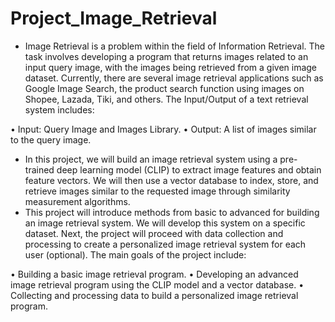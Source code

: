 # Project_Image_Retrieval
- Image Retrieval is a problem within the field of Information Retrieval. The task involves developing a program that returns images related to an input query image, with the images being retrieved from a given image dataset. Currently, there are several image retrieval applications such as Google Image Search, the product search function using images on Shopee, Lazada, Tiki, and others.
The Input/Output of a text retrieval system includes:

• Input: Query Image and Images Library.
• Output: A list of images similar to the query image.

- In this project, we will build an image retrieval system using a pre-trained deep learning model (CLIP) to extract image features and obtain feature vectors. We will then use a vector database to index, store, and retrieve images similar to the requested image through similarity measurement algorithms.
- This project will introduce methods from basic to advanced for building an image retrieval system. We will develop this system on a specific dataset. Next, the project will proceed with data collection and processing to create a personalized image retrieval system for each user (optional). The main goals of the project include:
  
• Building a basic image retrieval program.
• Developing an advanced image retrieval program using the CLIP model and a vector database.
• Collecting and processing data to build a personalized image retrieval program.
